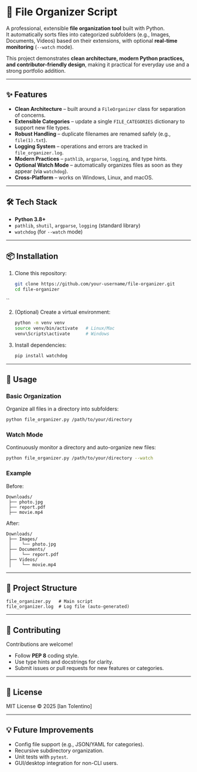 # 📂 File Organizer Script

A professional, extensible **file organization tool** built with Python.  
It automatically sorts files into categorized subfolders (e.g., Images, Documents, Videos) based on their extensions, with optional **real-time monitoring** (`--watch` mode).  

This project demonstrates **clean architecture, modern Python practices, and contributor-friendly design**, making it practical for everyday use and a strong portfolio addition.

---

## ✨ Features

- **Clean Architecture** – built around a `FileOrganizer` class for separation of concerns.  
- **Extensible Categories** – update a single `FILE_CATEGORIES` dictionary to support new file types.  
- **Robust Handling** – duplicate filenames are renamed safely (e.g., `file(1).txt`).  
- **Logging System** – operations and errors are tracked in `file_organizer.log`.  
- **Modern Practices** – `pathlib`, `argparse`, `logging`, and type hints.  
- **Optional Watch Mode** – automatically organizes files as soon as they appear (via `watchdog`).  
- **Cross-Platform** – works on Windows, Linux, and macOS.

---

## 🛠️ Tech Stack

- **Python 3.8+**  
- `pathlib`, `shutil`, `argparse`, `logging` (standard library)  
- `watchdog` (for `--watch` mode)

---

## 📦 Installation

1. Clone this repository:
   ```bash
   git clone https://github.com/your-username/file-organizer.git
   cd file-organizer
  ``

2. (Optional) Create a virtual environment:

   ```bash
   python -m venv venv
   source venv/bin/activate   # Linux/Mac
   venv\Scripts\activate      # Windows
   ```

3. Install dependencies:

   ```bash
   pip install watchdog
   ```

---

## 🚀 Usage

### Basic Organization

Organize all files in a directory into subfolders:

```bash
python file_organizer.py /path/to/your/directory
```

### Watch Mode

Continuously monitor a directory and auto-organize new files:

```bash
python file_organizer.py /path/to/your/directory --watch
```

### Example

Before:

```
Downloads/
 ├── photo.jpg
 ├── report.pdf
 ├── movie.mp4
```

After:

```
Downloads/
 ├── Images/
 │    └── photo.jpg
 ├── Documents/
 │    └── report.pdf
 ├── Videos/
 │    └── movie.mp4
```

---

## 📂 Project Structure

```
file_organizer.py   # Main script
file_organizer.log  # Log file (auto-generated)
```

---

## 🤝 Contributing

Contributions are welcome!

* Follow **PEP 8** coding style.
* Use type hints and docstrings for clarity.
* Submit issues or pull requests for new features or categories.

---

## 📝 License

MIT License © 2025 \[Ian Tolentino]

---

## 💡 Future Improvements

* Config file support (e.g., JSON/YAML for categories).
* Recursive subdirectory organization.
* Unit tests with `pytest`.
* GUI/desktop integration for non-CLI users.
